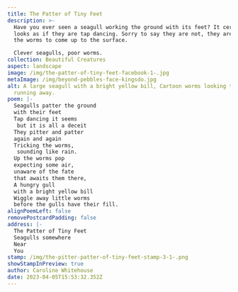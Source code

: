 ```yaml
---
title: The Patter of Tiny Feet
description: >-
  Have you ever seen a seagull working the ground with its feet? It certainly
  looks as if they are tap dancing. Sorry to say they are not, they are tricking
  the worms to come up to the surface. 

  Clever seagulls, poor worms.
collection: Beautiful Creatures
aspect: landscape
image: /img/the-patter-of-tiny-feet-facebook-1-.jpg
metaImage: /img/beyond-pebbles-face-kingsdo.jpg
alt: A large seagull with a bright yellow bill, Cartoon worms looking terrified
  running away.
poem: |-
  Seagulls patter the ground 
  with their feet
  Tap dancing it seems
   but it is all a deceit
  They pitter and patter 
  again and again
  Tricking the worms,
   sounding like rain.
  Up the worms pop 
  expecting some air, 
  unaware of the fate 
  that awaits them there,
  A hungry gull 
  with a bright yellow bill
  Wiggle away little worms
  before the gulls have their fill.
alignPoemLeft: false
removePostcardPadding: false
address: |-
  The Patter of Tiny Feet
  Seagulls somewhere
  Near 
  You
stamp: /img/the-pitter-patter-of-tiny-feet-stamp-3-1-.png
showStampInPreview: true
author: Caroline Whitehouse
date: 2023-04-05T15:53:32.352Z
---
```

